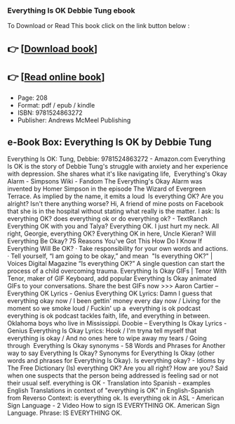 ### Everything Is OK Debbie Tung ebook

To Download or Read This book click on the link button below :

## 👉  [**[Download book](http://ebooksharez.info/download.php?group=book&from=github.com&id=646572&lnk=1061 "Download book")**]

## 👉  [**[Read online book](http://ebooksharez.info/download.php?group=book&from=github.com&id=646572&lnk=1061 "Read online book")**]


* Page: 208
* Format: pdf / epub / kindle
* ISBN: 9781524863272
* Publisher: Andrews McMeel Publishing



## e-Book Box: Everything Is OK by Debbie Tung



 Everything Is OK: Tung, Debbie: 9781524863272 - Amazon.com Everything Is OK is the story of Debbie Tung&#039;s struggle with anxiety and her experience with depression. She shares what it&#039;s like navigating life, 
 Everything&#039;s Okay Alarm - Simpsons Wiki - Fandom The Everything&#039;s Okay Alarm was invented by Homer Simpson in the episode The Wizard of Evergreen Terrace. As implied by the name, it emits a loud 
 Is everything OK? Are you alright? Isn&#039;t there anything worse? Hi, A friend of mine posts on Facebook that she is in the hospital without stating what really is the matter. I ask: Is everything OK?
 does everything ok or do everything ok? - TextRanch Everything OK with you and Talya? Everything OK. I just hurt my neck. All right, Georgie, everything OK? Everything OK in here, Uncle Kieran?
 Will Everything Be Okay? 75 Reasons You&#039;ve Got This How Do I Know If Everything Will Be OK? · Take responsibility for your own words and actions. · Tell yourself, “I am going to be okay,” and mean 
 &quot;Is everything OK?&quot; | Voices Digital Magazine “Is everything OK?” A single question can start the process of a child overcoming trauma.
 Everything Is Okay GIFs | Tenor With Tenor, maker of GIF Keyboard, add popular Everything Is Okay animated GIFs to your conversations. Share the best GIFs now &gt;&gt;&gt;
 Aaron Cartier – Everything OK Lyrics - Genius Everything OK Lyrics: Damn I guess that everything okay now / I been gettin&#039; money every day now / Living for the moment so we smoke loud / Fuckin&#039; up a 
 everything is ok podcast everything is ok podcast tackles faith, life, and everything in between. Oklahoma boys who live in Mississippi.
 Doobie – Everything Is Okay Lyrics - Genius Everything Is Okay Lyrics: Hook / I&#039;m tryna tell myself that everything is okay / And no ones here to wipe away my tears / Going through 
 Everything Is Okay synonyms - 58 Words and Phrases for Another way to say Everything Is Okay? Synonyms for Everything Is Okay (other words and phrases for Everything Is Okay).
 Is everything okay? - Idioms by The Free Dictionary (Is) everything OK? Are you all right? How are you? Said when one suspects that the person being addressed is feeling sad or not their usual self.
 everything is OK - Translation into Spanish - examples English Translations in context of &quot;everything is OK&quot; in English-Spanish from Reverso Context: is everything ok.
 Is everything ok in ASL - American Sign Language - 2 Video How to sign IS EVERYTHING OK. American Sign Language. Phrase: IS EVERYTHING OK.





